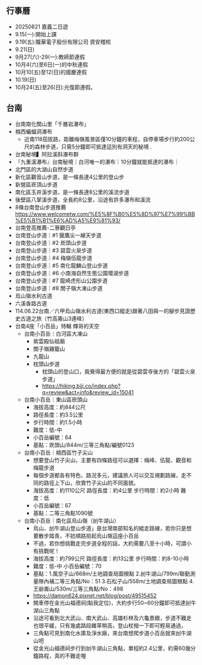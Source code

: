 ## 行事曆
- 20250821 嘉義二日遊
- 9.15(一):開始上課
- 9.19(五):隴華電子股份有限公司  資安稽核
- 9.21(日)
- 9月27(六)-29(一):教師節連假
- 10月4(六)至6日(一)的中秋連假
- 10月10(五)至12(日)的國慶連假
- 10.19(日)
- 10月24(五)至26(日):光復節連假。


## 台南
- 台南南化關山里「千層岩瀑布」
- 楠西蝙蝠洞瀑布
  - 近南118茄拔路，距離梅嶺風景區僅10分鐘的車程，自停車場步行約200公尺的森林步道，只需5分鐘即可抵達這別有洞天的秘境 . 
- 台南秘境▍阿拉溪斜瀑布群
- 『九重溪瀑布』台南秘境｜白河唯一的瀑布｜10分鐘就能抵達的瀑布｜
- 北門區的大湖山自然步道
- 新化區觀音山步道，是一條長達4公里的登山步
- 新營區崁頂山步道
- 南化區玉井溪步道，是一條長達8公里的溪流步道
- 後壁區八掌溪步道，全長約8公里，沿途有許多瀑布和溪流
- 8條台南登山步道推薦 https://www.welcometw.com/%E5%8F%B0%E5%8D%97%E7%99%BB%E5%B1%B1%E6%AD%A5%E9%81%93/
- 台南登高推薦-二寮觀日亭
- 台南登山步道｜#1 獵鷹尖一線天步道
- 台南登山步道｜#2 崁頭山步道
- 台南登山步道｜#3 碧雲火泉步道
- 台南登山步道｜#4 梅嶺伍龍步道
- 台南登山步道｜#5 南化龍麟山登山步道
- 台南登山步道｜#6 小南海自然生態公園環湖步道
- 台南登山步道｜#7 龍崎虎形山公園步道
- 台南登山步道｜#8 關子嶺大凍山步道
- 烏山嶺水利古道
- 六溪香路古道
- 114.06.22台南／六甲烏山嶺水利古道(東西口縱走)跟著八田與一的腳步見證歷史古道之旅〔竹高崙山3連峰〕
- 台南4座「小百岳」特輯 輝哥的天空
  - 台南小百岳｜白河區大凍山
    - 紫雲殿仙祖廟
    - 關子嶺雞籠山
    - 九龍山
    - 枕頭山步道
      - 枕頭山的登山口，我覺得最方便的就是從碧雲寺後方的「碧雲火泉步道」
      - https://hiking.biji.co/index.php?q=review&act=info&review_id=15041
  - 台南小百岳｜東山區崁頭山
    - 海拔高度：約844公尺
    - 路徑長度：約3.5公里
    - 步行時間：約1.5小時
    - 難度：低-中
    - 小百岳編號：64
    - 基點：崁頭山/844m/三等三角點/編號0123 
  - 台南小百岳｜楠西區竹子尖山
    - 想要登山竹子尖山，主要有四條路徑可以選擇：梅峰、伍龍、觀音和梅龍步道
    - 每個步道都各有特色、路況多元，建議旅人可以交互規劃路線，走不同的路徑上下山，欣賞竹子尖山的不同面貌。
    - 海拔高度：約1110公尺  路徑長度：約4公里  步行時間：約2小時  難度：低
    - 小百岳編號：67
    - 基點：二等三角點1090號
  - 台南小百岳｜南化區烏山嶺（刣牛湖山）
    - 烏山、刣牛湖山登山步道」是台灣南部知名的縱走路線，若你只是想要散步踏青，不妨順路撿起烏山嶺這座小百岳
    - 不過，若你想挑戰走完步道全程的話，大約需要八至十小時，可謂小有挑戰呢！
    - 海拔高度：約799公尺  路徑長度：約13公里  步行時間：約8-10小時
    - 難度：低-中   小百岳編號：70
    - 基點：1.風空子山/668m/土地調查局圖根點 2.刣牛湖山/799m/聯勤測量隊內補二等三角點/No：51 3.石松子山/558m/土地調查局圖根點 4.王爺崙山/530m/三等三角點/No：498
    - https://damon624.pixnet.net/blog/post/49515452
    - 開車停在金光山福德祠(點我定位)，大約步行50~60分鐘即可抵達刣牛湖山三角點
    - 沿途可看到北大武山、南大武山、高雄杉林及六龜景緻，步道不難走也很平緩，只有幾處路段雜草稍高，登山杖撥一下即可輕易通過，
    - 三角點可見到南化水庫及淨水廠，來台南想爬步道小百岳就來刣牛湖山吧
    - 從金光山福德祠步行到刣牛湖山三角點，單程約2.4公里，約需60幾分鐘路程，真的不難走喔

  
